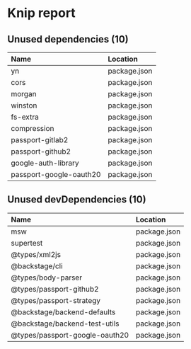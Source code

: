 # Knip report

## Unused dependencies (10)

| Name                    | Location     |
|:------------------------|:-------------|
| yn                      | package.json |
| cors                    | package.json |
| morgan                  | package.json |
| winston                 | package.json |
| fs-extra                | package.json |
| compression             | package.json |
| passport-gitlab2        | package.json |
| passport-github2        | package.json |
| google-auth-library     | package.json |
| passport-google-oauth20 | package.json |

## Unused devDependencies (10)

| Name                           | Location     |
|:-------------------------------|:-------------|
| msw                            | package.json |
| supertest                      | package.json |
| @types/xml2js                  | package.json |
| @backstage/cli                 | package.json |
| @types/body-parser             | package.json |
| @types/passport-github2        | package.json |
| @types/passport-strategy       | package.json |
| @backstage/backend-defaults    | package.json |
| @backstage/backend-test-utils  | package.json |
| @types/passport-google-oauth20 | package.json |

